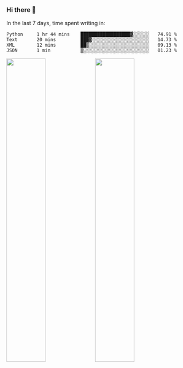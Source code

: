 ### Hi there 👋

In the last 7 days, time spent writing in:

<!--START_SECTION:waka-->
```text
Python     1 hr 44 mins    ██████████████████▓░░░░░░   74.91 % 
Text       20 mins         ███▓░░░░░░░░░░░░░░░░░░░░░   14.73 % 
XML        12 mins         ██▒░░░░░░░░░░░░░░░░░░░░░░   09.13 % 
JSON       1 min           ▒░░░░░░░░░░░░░░░░░░░░░░░░   01.23 % 
```
<!--END_SECTION:waka-->

<img src="https://wakatime.com/share/@jimtje/5d0c92de-08f8-4a72-8f2f-6a9693d1e318.svg" width=45% height=45%> <img src="https://wakatime.com/share/@jimtje/501498ae-bda5-4da7-a89d-b40bcdd5556d.svg" width=45% height=45%>
